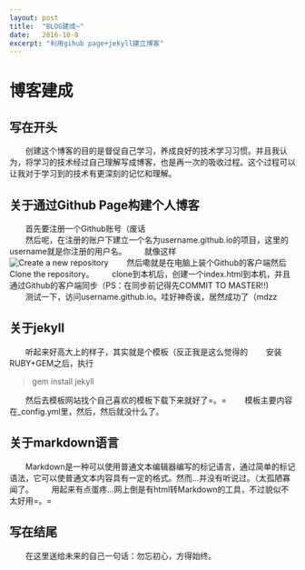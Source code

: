 ```yaml
---
layout: post
title:  "BLOG建成~"
date:   2016-10-8
excerpt: "利用gihub page+jekyll建立博客"
---
```

# 博客建成

## 写在开头  
  　　创建这个博客的目的是督促自己学习，养成良好的技术学习习惯。并且我认为，将学习的技术经过自己理解写成博客，也是再一次的吸收过程。这个过程可以让我对于学习到的技术有更深刻的记忆和理解。

## 关于通过Github Page构建个人博客  
  　　首先要注册一个Github账号（废话  
  　　然后呢，在注册的账户下建立一个名为username.github.io的项目，这里的username就是你注册的用户名。
  　　就像这样  
  <img src="{{ site.url }}/images/postimage/2016-10-08-first-post/1.png" alt="Create a new repository">
  　　然后嘞就是在电脑上装个Github的客户端然后Clone the repository。
  　　clone到本机后，创建一个index.html到本机，并且通过Github的客户端同步（PS：在同步前记得先COMMIT TO MASTER!!)  
  　　测试一下，访问username.github.io。哇好神奇诶，居然成功了（mdzz

## 关于jekyll
  　　听起来好高大上的样子，其实就是个模板（反正我是这么觉得的
  　　安装RUBY+GEM之后，执行  
  <blockquote>gem install jekyll</blockquote>
  　　然后去模板网站找个自己喜欢的模板下载下来就好了=。=
  　　模板主要内容在_config.yml里，然后，然后就没什么了。

## 关于markdown语言
  　　Markdown是一种可以使用普通文本编辑器编写的标记语言，通过简单的标记语法，它可以使普通文本内容具有一定的格式。然而...并没有听说过。（太孤陋寡闻了。
  　　用起来有点蛋疼...网上倒是有html转Markdown的工具，不过貌似不太好用=。=

## 写在结尾
  　　在这里送给未来的自己一句话：勿忘初心，方得始终。
